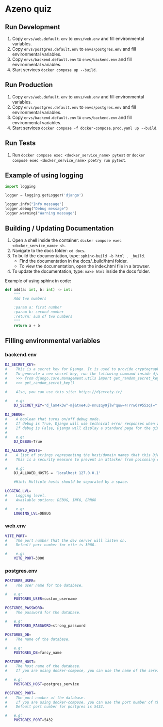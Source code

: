# Azeno quiz

## Run Development

1. Copy `envs/web.default.env` to `envs/web.env` and fill environmental variables.
2. Copy `envs/postgres.default.env` to `envs/postgres.env` and fill environmental variables.
3. Copy `envs/backend.default.env` to `envs/backend.env` and fill environmental variables.
4. Start services `docker compose up --build`.

## Run Production

1. Copy `envs/web.default.env` to `envs/web.env` and fill environmental variables.
2. Copy `envs/postgres.default.env` to `envs/postgres.env` and fill environmental variables.
3. Copy `envs/backend.default.env` to `envs/backend.env` and fill environmental variables.
4. Start services `docker compose -f docker-compose.prod.yaml up --build`.


## Run Tests
1. Run `docker compose exec <docker_service_name> pytest` or `docker compose exec <docker_service_name> poetry run pytest`.


## Example of using logging
```python
import logging

logger = logging.getLogger('django')

logger.info("Info message")
logger.debug("Debug message")
logger.warning("Warning message")
```

## Building / Updating Documentation

1. Open a shell inside the container: `docker compose exec <docker_service_name> sh`.
2. Navigate to the docs folder: `cd docs`.
3. To build the documentation, type: `sphinx-build -b html . _build`.
   - Find the documentation in the docs/_build/html folder.
   - To view the documentation, open the index.html file in a browser.
4. To update the documentation, type: `make html` inside the docs folder.


Example of using sphinx in code:
```python
def add(a: int, b: int) -> int:
    """
    Add two numbers

    :param a: first number
    :param b: second number
    :return: sum of two numbers
    """
    return a + b
```

## Filling environmental variables

### backend.env
```bash
DJ_SECRET_KEY=
#    This is a secret key for Django. It is used to provide cryptographic signing, and should be set to a unique, unpredictable value.
#    To generate a new secret key, run the following command inside django shell:
#    >>> from django.core.management.utils import get_random_secret_key
#    >>> get_random_secret_key()
    
#    Also, you can use this site: https://djecrety.ir/
    
#    e.g:
    DJ_SECRET_KEY="d_lam4k3w^-mj&tve4u3-nnuzqy9jlw^quw=4!rrw6r#55zq(="
    
DJ_DEBUG=
#    A boolean that turns on/off debug mode.
#    If debug is True, Django will use technical error responses when an exception occurs.
#    If debug is False, Django will display a standard page for the given exception, provided by the handler for that exception.
#    
#    e.g:
    DJ_DEBUG=True

DJ_ALLOWED_HOSTS=
#    A list of strings representing the host/domain names that this Django site can serve.
#    This is a security measure to prevent an attacker from poisoning caches and password reset emails with links to malicious hosts by submitting requests with a fake HTTP Host header, which is possible even under many seemingly-safe web server configurations.

#    e.g:
    DJ_ALLOWED_HOSTS = 'localhost 127.0.0.1'
    
    #Hint: Multiple hosts should be separated by a space.
    
LOGGING_LVL=
#    Logging level. 
#    Available options: DEBUG, INFO, ERROR

#    e.g:
    LOGGING_LVL=DEBUG
```
### web.env
```bash
VITE_PORT=
#    The port number that the dev server will listen on.
#    Defoult port number for vite is 3000.

#    e.g:
    VITE_PORT=3000
```
### postgres.env
```bash
POSTGRES_USER=
#    The user name for the database.

#   e.g:
    POSTGRES_USER=custom_username
    
POSTGRES_PASSWORD=
#    The password for the database.

#   e.g:
    POSTGRES_PASSWORD=strong_password
    
POSTGRES_DB=
#    The name of the database.

#   e.g:
    POSTGRES_DB=fancy_name
    
POSTGRES_HOST=
#    The host name of the database.
#    If you are using docker-compose, you can use the name of the service.

#   e.g:
    POSTGRES_HOST=postgres_service
    
POSTGRES_PORT=
#    The port number of the database.
#    If you are using docker-compose, you can use the port number of the service.
#    Defoult port number for postgres is 5432.

#   e.g:
    POSTGRES_PORT=5432
```
